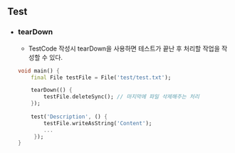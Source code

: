 ## Test
 - ### tearDown 
	 - TestCode 작성시 tearDown을 사용하면 테스트가 끝난 후 처리할 작업을 작성할 수 있다.
	```dart
	void main() {
		final File testFile = File('test/test.txt');

		tearDown(() {
			testFile.deleteSync(); // 마지막에 파일 삭제해주는 처리
		});
		
		test('Description', () {			
			testFile.writeAsString('Content');
			...
		 });
	}
 	```